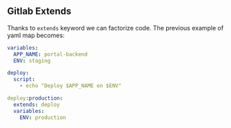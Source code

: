 ## Gitlab Extends

Thanks to `extends` keyword we can factorize code. The previous example of yaml map becomes:

```yaml
variables:
  APP_NAME: portal-backend
  ENV: staging

deploy:
  script: 
    - echo "Deploy $APP_NAME on $ENV"

deploy:production:
  extends: deploy
  variables:
    ENV: production
```

